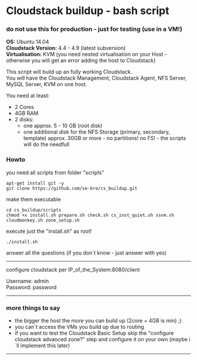 # Cloudstack buildup - bash script

### do not use this for production - just for testing (use in a VM!)  

**OS:** Ubuntu 14.04  
**Cloudstack Version:** 4.4 - 4.9 (latest subversion)  
**Virtualisation:** KVM (you need nested virtualisation on your Host - otherwise you will get an error adding the host to Cloudstack)    

This script will build up an fully working Cloudstack.  
You will have the Cloudstack Management, Cloudstack Agent, NFS Server, MySQL Server, KVM on one host.  

You need at least:  
 - 2 Cores  
 - 4GB RAM  
 - 2 disks:
   - one approx. 5 - 10 GB (root disk)
   - one additional disk for the NFS Storage (primary, secondary, template) approx. 30GB or more - no partitions! no FS! - the scripts will do the needfull  

### Howto

you need all scripts from folder "scripts"  

	apt-get install git -y
	git clone https://github.com/se-bre/cs_buildup.git

make them executable

	cd cs_buildup/scripts
	chmod +x install.sh prepare.sh check.sh cs_inst_quiet.sh ssvm.sh cloudmonkey.sh zone_setup.sh

execute just the "install.sh" as root!  

	./install.sh

answer all the questions (if you don´t know - just answer with yes)  

---

configure cloudstack per IP_of_the_System:8080/client  

Username: admin  
Password: password  

---

### more things to say

 - the bigger the host the more you can build up (2core + 4GB is min) ;)  
 - you can´t access the VMs you build up due to routing  
 - if you want to test the Cloudstack Basic Setup skip the "configure cloudstack advanced zone?" step and configure it on your own (maybe i´ll implement this later)  

---
